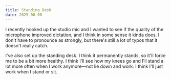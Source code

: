 ```yaml
---
title: Standing Desk
date: 2025-08-08
---
```

I recently hooked up the studio mic and I wanted to see if the quality of the microphone improved dictation, and I think in some sense it kinda does. I don't have to pronounce as strongly, but there's still a lot of typos that it doesn't really catch.

I've also set up the standing desk. I think it permanently stands, so it'll force me to be a bit more healthy. I think I'll see how my knees go and I'll stand a lot more often when I work anymore—not lie down and work. I think I'll just work when I stand or sit.